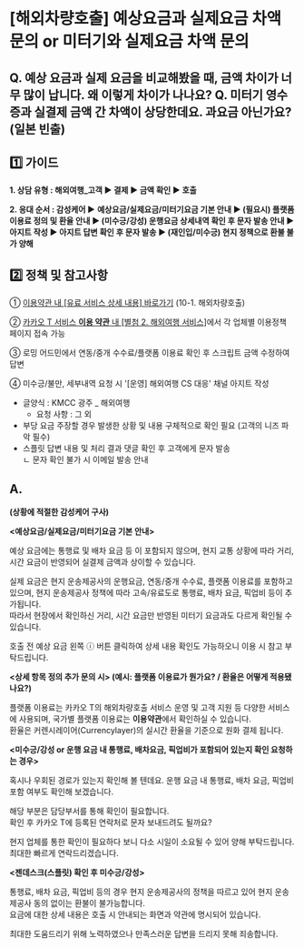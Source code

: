 # [해외차량호출] 예상요금과 실제요금 차액 문의 or 미터기와 실제요금 차액 문의

**Q. 예상 요금과 실제 요금을 비교해봤을 때, 금액 차이가 너무 많이 납니다. 왜 이렇게 차이가 나나요?** **Q.** **미터기 영수증과 실결제 금액 간 차액이 상당한데요. 과요금 아닌가요?(일본 빈출)**
-----------------------------------------------------------------------------------------------------------------------

**1️⃣ 가이드**
-----------

**1. 상담 유형 : **해외여행\_고객 ▶ 결제 ▶ 금액 확인 ▶ 호출****

**2. 응대 순서 : 감성케어 ▶** **예상요금/실제요금/미터기요금 기본 안내 ▶ (필요시) 플랫폼 이용료 정의 및 환율 안내 ▶ (미수긍/강성) 운행요금 상세내역 확인 후 문자 발송 안내 ▶ 아지트 작성 ▶ 아지트 답변 확인 후 문자 발송 ▶ (재인입/미수긍) 현지 정책으로 환불 불가 양해**

**2️⃣ 정책 및 참고사항**
-----------------

① [이용약관 내 [유료 서비스 상세 내용] 바로가기](https://policy.kakaomobility.com/viewer/?pageCode=PAID_SERVICE&version=52) (10-1. 해외차량호출)

② [카카오 T 서비스 **이용 약관** 내 [별첨 2. 해외여행 서비스]](https://policy.kakaomobility.com/viewer/?pageCode=TERMS_ETC_2&version=14)에서 각 업체별 이용정책 페이지 접속 가능

③ 로밍 어드민에서 연동/중개 수수료/플랫폼 이용료 확인 후 스크립트 금액 수정하여 답변

④ 미수긍/불만, 세부내역 요청 시 '[운영] 해외여행 CS 대응' 채널 아지트 작성

* 글양식 : KMCC 광주 \_ 해외여행  
  - 요청 사항 : 그 외
* 부당 요금 주장할 경우 발생한 상황 및 내용 구체적으로 확인 필요 (고객의 니즈 파악 필수)
* 스플릿 답변 내용 및 처리 결과 댓글 확인 후 고객에게 문자 발송  
  ㄴ 문자 확인 불가 시 이메일 발송 안내

**A.**
------

**(상황에 적절한 감성케어 구사)**

**<예상요금/실제요금/미터기요금 기본 안내>**

예상 요금에는 통행료 및 배차 요금 등 이 포함되지 않으며, 현지 교통 상황에 따라 거리, 시간 요금이 반영되어 실결제 금액과 상이할 수 있습니다.  
  
실제 요금은 현지 운송제공사의 운행요금, 연동/중개 수수료, 플랫폼 이용료를 포함하고 있으며, 현지 운송제공사 정책에 따라 고속/유료도로 통행료, 배차 요금, 픽업비 등이 추가됩니다.  
따라서 현장에서 확인하신 거리, 시간 요금만 반영된 미터기 요금과도 다르게 확인될 수 있습니다.  
  
호출 전 예상 요금 왼쪽 ⓘ 버튼 클릭하여 상세 내용 확인도 가능하오니 이용 시 참고 부탁드립니다.

**<상세 항목 정의 추가 문의 시> (예시: 플랫폼 이용료가 뭔가요? / 환율은 어떻게 적용됐나요?)**

플랫폼 이용료는 카카오 T의 해외차량호출 서비스 운영 및 고객 지원 등 다양한 서비스에 사용되며, 국가별 플랫폼 이용료는 **이용약관**에서 확인하실 수 있습니다.  
환율은 커렌시레이어(Currencylayer)의 실시간 환율을 기준으로 원화 결제 됩니다.

**<미수긍/강성 or 운행 요금 내 통행료, 배차요금, 픽업비가 포함되어 있는지 확인 요청하는 경우>**

혹시나 우회된 경로가 있는지 확인해 볼 텐데요. 운행 요금 내 통행료, 배차 요금, 픽업비 포함 여부도 확인해 보겠습니다.  
  
해당 부분은 담당부서를 통해 확인이 필요합니다.  
확인 후 카카오 T에 등록된 연락처로 문자 보내드려도 될까요?  
  
현지 업체를 통한 확인이 필요하다 보니 다소 시일이 소요될 수 있어 양해 부탁드립니다.  
최대한 빠르게 연락드리겠습니다.

**<젠데스크(스플릿) 확인 후 미수긍/강성>**

통행료, 배차 요금, 픽업비 등의 경우 현지 운송제공사의 정책을 따르고 있어 현지 운송제공사 동의 없이는 환불이 불가능합니다.  
요금에 대한 상세 내용은 호출 시 안내되는 화면과 약관에 명시되어 있습니다.  
  
최대한 도움드리기 위해 노력하였으나 만족스러운 답변을 드리지 못해 죄송합니다.